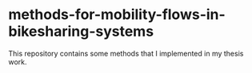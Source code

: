 # methods-for-mobility-flows-in-bikesharing-systems
This repository contains some methods that I implemented in my thesis work.
